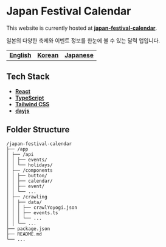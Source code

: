 # Japan Festival Calendar

This website is currently hosted at [**japan-festival-calendar**](https://jfestcal.vercel.app/).

일본의 다양한 축제와 이벤트 정보를 한눈에 볼 수 있는 달력 앱입니다.

|                           |                                  |                                    |
| ------------------------- | -------------------------------- | ---------------------------------- |
| [**English**](/README.md) | [**Korean**](/docs/README_ko.md) | [**Japanese**](/docs/README_jp.md) |

## Tech Stack

- [**React**](https://react.dev/)
- [**TypeScript**](https://www.typescriptlang.org/)
- [**Tailwind CSS**](https://tailwindcss.com/)
- [**dayjs**](https://github.com/iamkun/dayjs)

## Folder Structure

```
/japan-festival-calendar
├── /app
│ ├── /api
│ │ ├── events/
│ │ └── holidays/
│ ├── /components
│ │ ├── button/
│ │ ├── calendar/
│ │ ├── event/
│ │ └── ...
│ ├── /crawling
│ │ ├── data/
│ │ │ ├── crawlYoyogi.json
│ │ │ ├── events.ts
│ │ │ └── ...
│ │ └── ...
├── package.json
├── README.md
└── ...
```

<!-- 모바일 때 이벤트 2개 보이게 하려고 커스텀 훅 만들었는데 일딴 필요없어서 주석처리함 파일을 올라가 있음 -->
